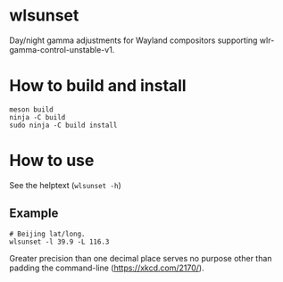 # wlsunset

Day/night gamma adjustments for Wayland compositors supporting wlr-gamma-control-unstable-v1.

# How to build and install

```
meson build
ninja -C build
sudo ninja -C build install
```

# How to use

See the helptext (`wlsunset -h`)

## Example

```
# Beijing lat/long.
wlsunset -l 39.9 -L 116.3
```

Greater precision than one decimal place serves no purpose other than padding the command-line (https://xkcd.com/2170/).
